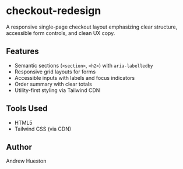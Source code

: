 # checkout-redesign

A responsive single-page checkout layout emphasizing clear structure, accessible form controls, and clean UX copy.

## Features
- Semantic sections (`<section>`, `<h2>`) with `aria-labelledby`
- Responsive grid layouts for forms
- Accessible inputs with labels and focus indicators
- Order summary with clear totals
- Utility-first styling via Tailwind CDN

## Tools Used
- HTML5
- Tailwind CSS (via CDN)

## Author
Andrew Hueston

